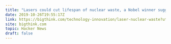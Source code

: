 ```yaml
---
title: "Lasers could cut lifespan of nuclear waste, a Nobel winner suggests"
date: 2019-10-26T19:55:17Z
link: https://bigthink.com/technology-innovation/laser-nuclear-waste?utm_medium=RSS&utm_source=hune
site: bigthink.com
topic: Hacker News
draft: false
---
```

